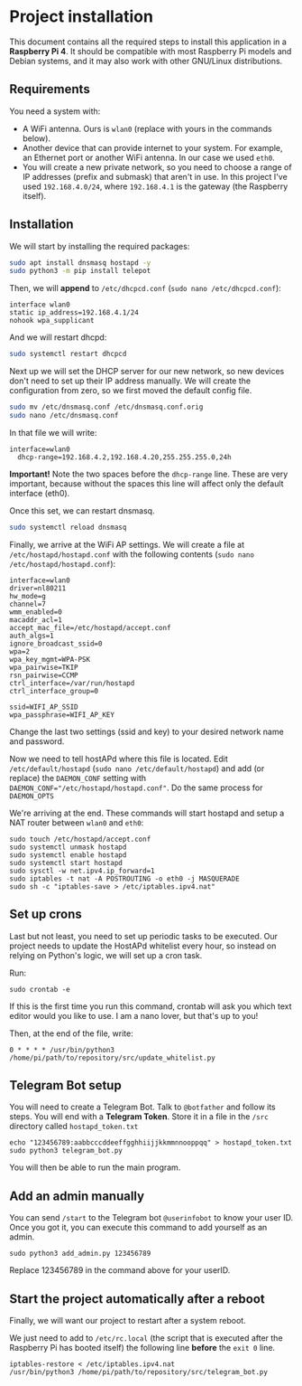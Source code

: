# Project installation

This document contains all the required steps to install this application
in a **Raspberry Pi 4**. It should be compatible with most Raspberry Pi models
and Debian systems, and it may also work with other GNU/Linux distributions.

## Requirements

You need a system with:

- A WiFi antenna. Ours is `wlan0` (replace with yours in the commands below).
- Another device that can provide internet to your system. For example, an
  Ethernet port or another WiFi antenna. In our case we used `eth0`.
- You will create a new private network, so you need to choose a range of IP
  addresses (prefix and submask) that aren't in use. In this project I've
  used `192.168.4.0/24`, where `192.168.4.1` is the gateway (the Raspberry
  itself).

## Installation

We will start by installing the required packages:

```sh
sudo apt install dnsmasq hostapd -y
sudo python3 -m pip install telepot
```

Then, we will **append** to `/etc/dhcpcd.conf` (`sudo nano /etc/dhcpcd.conf`):

```
interface wlan0
static ip_address=192.168.4.1/24
nohook wpa_supplicant 
```

And we will restart dhcpd:

```sh
sudo systemctl restart dhcpcd
```

Next up we will set the DHCP server for our new network, so new devices don't
need to set up their IP address manually. We will create the
configuration from zero, so we first moved the default config file.

```sh
sudo mv /etc/dnsmasq.conf /etc/dnsmasq.conf.orig
sudo nano /etc/dnsmasq.conf 
```

In that file we will write:

```
interface=wlan0
  dhcp-range=192.168.4.2,192.168.4.20,255.255.255.0,24h 
```

**Important!** Note the two spaces before the `dhcp-range` line. These are very
important, because without the spaces this line will affect only the default
interface (eth0).

Once this set, we can restart dnsmasq.

```sh
sudo systemctl reload dnsmasq
```

Finally, we arrive at the WiFi AP settings. We will create a file at
`/etc/hostapd/hostapd.conf` with the following contents
(`sudo nano /etc/hostapd/hostapd.conf`):

```
interface=wlan0
driver=nl80211
hw_mode=g
channel=7
wmm_enabled=0
macaddr_acl=1
accept_mac_file=/etc/hostapd/accept.conf
auth_algs=1
ignore_broadcast_ssid=0
wpa=2
wpa_key_mgmt=WPA-PSK
wpa_pairwise=TKIP
rsn_pairwise=CCMP
ctrl_interface=/var/run/hostapd
ctrl_interface_group=0

ssid=WIFI_AP_SSID
wpa_passphrase=WIFI_AP_KEY
```

Change the last two settings (ssid and key) to your desired network name
and password.

Now we need to tell hostAPd where this file is located.
Edit `/etc/default/hostapd` (`sudo nano /etc/default/hostapd`) and add (or
replace) the `DAEMON_CONF` setting with
`DAEMON_CONF="/etc/hostapd/hostapd.conf"`.
Do the same process for `DAEMON_OPTS`

We're arriving at the end. These commands will start hostapd and setup
a NAT router between `wlan0` and `eth0`:

```
sudo touch /etc/hostapd/accept.conf
sudo systemctl unmask hostapd
sudo systemctl enable hostapd
sudo systemctl start hostapd
sudo sysctl -w net.ipv4.ip_forward=1
sudo iptables -t nat -A POSTROUTING -o eth0 -j MASQUERADE
sudo sh -c "iptables-save > /etc/iptables.ipv4.nat"
```

## Set up crons

Last but not least, you need to set up periodic tasks to be executed. Our
project needs to update the HostAPd whitelist every hour, so instead on relying
on Python's logic, we will set up a cron task.

Run:

```
sudo crontab -e
```

If this is the first time you run this command, crontab will ask you which
text editor would you like to use. I am a nano lover, but that's up to you!

Then, at the end of the file, write:

```
0 * * * * /usr/bin/python3 /home/pi/path/to/repository/src/update_whitelist.py
```

## Telegram Bot setup

You will need to create a Telegram Bot. Talk to `@botfather` and follow its
steps. You will end with a **Telegram Token**. Store it in a file in the
`/src` directory called `hostapd_token.txt`

```
echo "123456789:aabbcccddeeffgghhiijjkkmmnnooppqq" > hostapd_token.txt
sudo python3 telegram_bot.py
```

You will then be able to run the main program.

## Add an admin manually

You can send `/start` to the Telegram bot `@userinfobot` to know your user ID.
Once you got it, you can execute this command to add yourself as an admin.

```
sudo python3 add_admin.py 123456789
```

Replace 123456789 in the command above for your userID.

## Start the project automatically after a reboot

Finally, we will want our project to restart after a system reboot.

We just need to add to `/etc/rc.local` (the script that is executed after
the Raspberry Pi has booted itself) the following line **before** the
`exit 0` line.

```
iptables-restore < /etc/iptables.ipv4.nat
/usr/bin/python3 /home/pi/path/to/repository/src/telegram_bot.py
```
